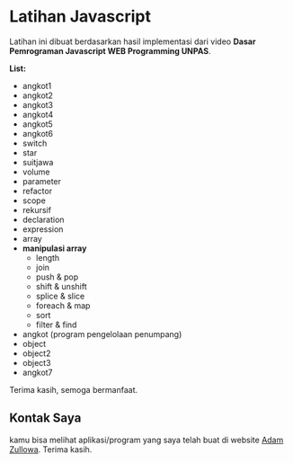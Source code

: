 # Latihan Javascript

Latihan ini dibuat berdasarkan hasil implementasi dari video **Dasar Pemrograman Javascript WEB Programming UNPAS**.

**List:**

- angkot1
- angkot2
- angkot3
- angkot4
- angkot5
- angkot6
- switch
- star
- suitjawa
- volume
- parameter
- refactor
- scope
- rekursif
- declaration
- expression
- array
- **manipulasi array**
  - length
  - join
  - push & pop
  - shift & unshift
  - splice & slice
  - foreach & map
  - sort
  - filter & find
- angkot (program pengelolaan penumpang)
- object
- object2
- object3
- angkot7

Terima kasih, semoga bermanfaat.

## Kontak Saya

kamu bisa melihat aplikasi/program yang saya telah buat di website <a href="https://adamzullowa06.github.io/">Adam Zullowa</a>. Terima kasih.

